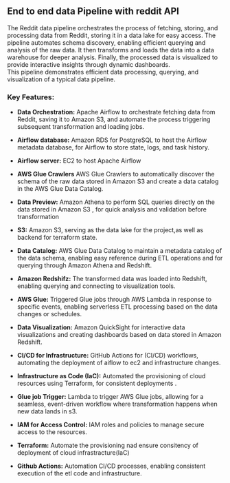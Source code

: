 ## End to end data Pipeline with reddit API

The Reddit data pipeline orchestrates the process of fetching, storing, and processing data from Reddit, storing it in a data lake for easy access. 
The pipeline automates schema discovery, enabling efficient querying and analysis of the raw data. It then transforms and loads the data into a data warehouse for deeper analysis.
Finally, the processed data is visualized to provide interactive insights through dynamic dashboards.\
This pipeline demonstrates efficient data processing, querying, and visualization of a typical data pipeline.


### Key Features:
* **Data Orchestration:** Apache Airflow to orchestrate fetching data from Reddit, saving it to Amazon S3, and automate the process triggering subsequent transformation and loading jobs.

* **Airflow database:** Amazon RDS for PostgreSQL to host the Airflow metadata database, for Airflow to store  state, logs, and task history.
* **Airflow server:** EC2 to host Apache Airflow 
* **AWS Glue Crawlers** AWS Glue Crawlers to automatically discover the schema of the raw data stored in Amazon S3 and create a data catalog in the AWS Glue Data Catalog.
* **Data Preview:** Amazon Athena to perform SQL queries directly on the data stored in Amazon S3 , for quick analysis and validation before transformation

* **S3:** Amazon S3, serving as the data lake for the project,as well as backend for terraform state.

* **Data Catalog:** AWS Glue Data Catalog to maintain a metadata catalog of the data schema, enabling easy reference during ETL operations and for querying through Amazon Athena and Redshift.

* **Amazon Redshifz:** The transformed data was loaded into Redshift, enabling  querying and connecting to visualization tools.

* **AWS Glue:** Triggered Glue jobs through AWS Lambda in response to specific events, enabling serverless ETL processing based on the data changes or schedules.

* **Data Visualization:** Amazon QuickSight for interactive data visualizations and creating dashboards based on data stored in Amazon Redshift.

* **CI/CD for Infrastructure:** GitHub Actions for  (CI/CD) workflows, automating the deployment of aiflow to ec2 and infrastructure changes.

* **Infrastructure as Code (IaC):** Automated the provisioning of cloud resources using Terraform, for consistent deployments .

* **Glue job Trigger:** Lambda to trigger AWS Glue jobs, allowing for a seamless, event-driven workflow where transformation happens when new data lands in s3.

* **IAM for Access Control:** IAM roles and policies to manage secure access to the resources.

* **Terraform:** Automate the provisioning nad ensure consitency of deployment of cloud infrastracture(IaC)

* **Github Actions:** Automation CI/CD processes, enabling consistent execution of the etl code and infrastructure.
